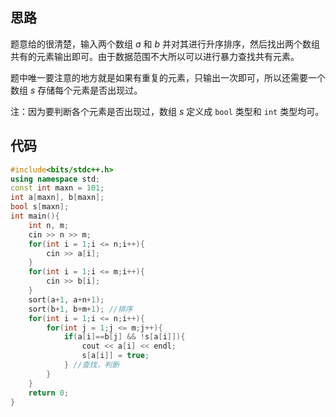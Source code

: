 ## 思路

题意给的很清楚，输入两个数组 $a$ 和 $b$ 并对其进行升序排序，然后找出两个数组共有的元素输出即可。由于数据范围不大所以可以进行暴力查找共有元素。

题中唯一要注意的地方就是如果有重复的元素，只输出一次即可，所以还需要一个数组 $s$ 存储每个元素是否出现过。

注：因为要判断各个元素是否出现过，数组 $s$ 定义成 `bool` 类型和 `int` 类型均可。

## 代码

```cpp
#include<bits/stdc++.h>
using namespace std;
const int maxn = 101;
int a[maxn], b[maxn];
bool s[maxn];
int main(){
	int n, m;
	cin >> n >> m;
	for(int i = 1;i <= n;i++){
		cin >> a[i];
	}
	for(int i = 1;i <= m;i++){
		cin >> b[i];
	}
	sort(a+1, a+n+1);
	sort(b+1, b+m+1); //排序
	for(int i = 1;i <= n;i++){
		for(int j = 1;j <= m;j++){
			if(a[i]==b[j] && !s[a[i]]){
				cout << a[i] << endl;
				s[a[i]] = true;
			} //查找，判断
		}
	}
    return 0;
}
```